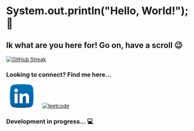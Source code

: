 # System.out.println("Hello, World!"); 👋
## Ik what are you here for! Go on, have a scroll :wink:

[![GitHub Streak](https://streak-stats.demolab.com?user=ud17&theme=dark&border_radius=5)](https://git.io/streak-stats)

<!--
**ud17/ud17** is a ✨ _special_ ✨ repository because its `README.md` (this file) appears on your GitHub profile.

Here are some ideas to get you started:

- 🔭 I’m currently working on ...
- 🌱 I’m currently learning ...
- 👯 I’m looking to collaborate on ...
- 🤔 I’m looking for help with ...
- 💬 Ask me about ...
- 📫 How to reach me: ...
- 😄 Pronouns: ...
- ⚡ Fun fact: ...
-->

### Looking to connect? Find me here...
<a style="margin: 10px" href="https://www.linkedin.com/in/uditpandya/" target="_blank"><img src="./linkedin.png" alt="linkedin"/></a>
<a style="margin: 10px" href="https://leetcode.com/ud17/" target="_blank"><img src="https://cdn-icons-png.flaticon.com/512/6062/6062646.png" alt="leetcode"/></a>

### Development in progress... :computer:
